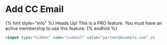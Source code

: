 # Add CC Email

{% hint style="info" %}
Heads Up! This is a PRO feature. You must have an active membership to use this feature.
{% endhint %}

```html
<input type="hidden" name="ccemail" value="partner@example.com" />
```
